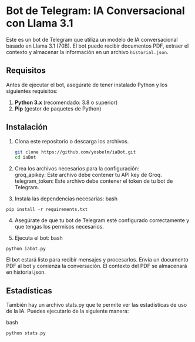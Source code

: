 # Bot de Telegram: IA Conversacional con Llama 3.1

Este es un bot de Telegram que utiliza un modelo de IA conversacional basado en Llama 3.1 (70B). El bot puede recibir documentos PDF, extraer el contexto y almacenar la información en un archivo `historial.json`.

## Requisitos

Antes de ejecutar el bot, asegúrate de tener instalado Python y los siguientes requisitos:

1. **Python 3.x** (recomendado: 3.8 o superior)
2. **Pip** (gestor de paquetes de Python)

## Instalación

1. Clona este repositorio o descarga los archivos.
   
   ```bash
   git clone https://github.com/yosbelm/iaBot.git
   cd iaBot
   ```
2. Crea los archivos necesarios para la configuración:  
groq_apikey: Este archivo debe contener tu API key de Groq.  
telegram_token: Este archivo debe contener el token de tu bot de Telegram.  

3. Instala las dependencias necesarias:
bash
```
pip install -r requirements.txt
```

4. Asegúrate de que tu bot de Telegram esté configurado correctamente y que tengas los permisos necesarios.

5. Ejecuta el bot:
bash
```
python iabot.py
```

El bot estará listo para recibir mensajes y procesarlos.
Envía un documento PDF al bot y comienza la conversación. El contexto del PDF se almacenará en historial.json.

## Estadísticas
También hay un archivo stats.py que te permite ver las estadísticas de uso de la IA. Puedes ejecutarlo de la siguiente manera:

bash
```
python stats.py
```
